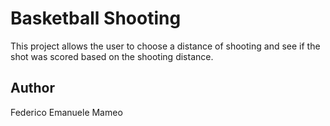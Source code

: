 # Basketball Shooting

This project allows the user to choose a distance of shooting and see if the shot was scored based on the shooting distance.

## Author

Federico Emanuele Mameo